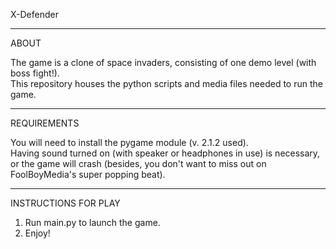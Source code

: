 X-Defender

---
ABOUT

The game is a clone of space invaders, consisting of one demo level (with boss fight!).  
This repository houses the python scripts and media files needed to run the game.

---
REQUIREMENTS

You will need to install the pygame module (v. 2.1.2 used).  
Having sound turned on (with speaker or headphones in use) is necessary, or the game will crash (besides, you don't want to miss out on FoolBoyMedia's super popping beat).

---
INSTRUCTIONS FOR PLAY

1. Run main.py to launch the game. 
2. Enjoy!

